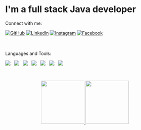 <!--
**jonasmachados/jonasmachados** is a ✨ _special_ ✨ repository because its `README.md` (this file) appears on your GitHub profile.

Here are some ideas to get you started:

- 🔭 I’m currently working on ...
- 🌱 I’m currently learning ...
- 👯 I’m looking to collaborate on ...
- 🤔 I’m looking for help with ...
- 💬 Ask me about ...
- 📫 How to reach me: ...
- 😄 Pronouns: ...
- ⚡ Fun fact: ...
-->

<h1> I'm a full stack Java developer </h1>

<p>Connect with me: </p>

<div>
	<a href="https://github.com/jonasmachados"><img src="https://img.icons8.com/bubbles/50/000000/github.png" alt="GitHub"/></a>
	<a href="https://www.linkedin.com/in/jonas-machados/"><img src="https://img.icons8.com/bubbles/50/000000/linkedin.png" alt="LinkedIn"/></a>
	<a href="https://www.instagram.com/jonasmachado01"><img src="https://img.icons8.com/bubbles/50/000000/instagram.png" alt="Instagram"/></a>
  <a href="https://web.facebook.com/jonas.machado.90/"><img src="https://img.icons8.com/bubbles/50/000000/facebook.png" alt="Facebook"/></a>
</div>
<br><br>

<div>
<p>Languages and Tools: </p>
<img src="https://img.shields.io/badge/Java%20-%23F7DF1E.svg?&style=for-the-badge&color=F7DF1E" />&nbsp;&nbsp;
<img src="https://img.shields.io/badge/Spring-6DB33F?style=for-the-badge&logo=spring&logoColor=white" />&nbsp;&nbsp;
<img src="https://img.shields.io/badge/HTML%20-%23F7DF1E.svg?&style=for-the-badge&color=E34F26" />&nbsp;&nbsp;
<img src="https://img.shields.io/badge/css%20-%23F7DF1E.svg?&style=for-the-badge&color=5BA8EE" />&nbsp;&nbsp;
<img src="https://img.shields.io/badge/JavaScript%20-%23F7DF1E.svg?&style=for-the-badge&color=F7DF1E" />&nbsp;&nbsp;
<img src="https://img.shields.io/badge/Bootstrap%20-%23F7DF1E.svg?&style=for-the-badge&color=7044A3" />&nbsp;&nbsp;
<img src="https://img.shields.io/badge/React-20232A?style=for-the-badge&logo=react&logoColor=61DAFB" />&nbsp;&nbsp;
</p>
</div>
<br>
 
<div>
<p align="center"> 
  <a href="https://github.com/jonasmachados">
  <img height="137px" src="https://github-readme-stats.vercel.app/api?username=jonasmachados&repo=jonasmachados_border=true&show_icons=true&include_all_commits=true&count_private=true&line_height=21&text_color=000&icon_color=000&bg_color=0,ea6161,ffc64d,fffc4d,52fa5a&theme=graywhite" /><!-- wi*quL3fcV -->
  <img height="137px" src="https://github-readme-stats.vercel.app/api/top-langs/?username=jonasmachados&repo=jonasmachados_border=true&layout=compact&langs_count=7&exclude_repo=comp426,Redventures-Movie-Quotes&text_color=000&icon_color=fff&bg_color=0,52fa5a,4dfcff,c64dff&theme=graywhite" /></a>
</div>

  
